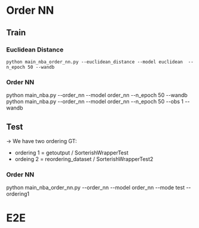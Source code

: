 # Order NN
## Train
### Euclidean Distance
```
python main_nba_order_nn.py --euclidean_distance --model euclidean  --n_epoch 50 --wandb
```


### Order NN
python main_nba.py --order_nn --model order_nn --n_epoch 50  --wandb
python main_nba.py --order_nn --model order_nn --n_epoch 50 --obs 1 --wandb

## Test
-> We have two ordering GT:
- ordering 1 = getoutput / SorterishWrapperTest
- ordeing 2 = reordering_dataset / SorterishWrapperTest2

### Order NN
python main_nba_order_nn.py --order_nn --model order_nn --mode test --ordering1


# E2E
